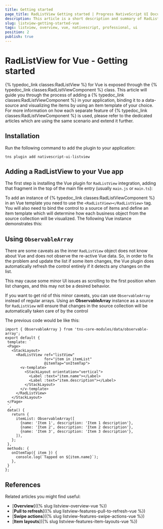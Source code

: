 ```yaml
---
title: Getting started
page_title: RadListView Getting started | Progress NativeScript UI Documentation
description: This article is a short description and summary of RadListView's features and their usage with Vue
slug: listview-getting-started-vue
tags: listview, overview, vue, nativescript, professional, ui
position: 2
publish: true
---
```


# RadListView for Vue - Getting started
{% typedoc_link classes:RadListView %} for Vue is exposed through the {% typedoc_link classes:RadListViewComponent %} class. This article will guide you through the process of adding a {% typedoc_link classes:RadListViewComponent %} in your application, binding it to a data-source and visualizing the items by using an item template of your choice. For more information on how each separate feature of {% typedoc_link classes:RadListViewComponent %} is used, please refer to the dedicated articles which are using the same scenario and extend it further.

## Installation
Run the following command to add the plugin to your application:

```
tns plugin add nativescript-ui-listview
```

## Adding a RadListView to your Vue app
The first step is installing the Vue plugin for `RadListView` integration, adding that fragment in the top of the main file entry (usually `main.js` or `main.ts`):

<snippet id='listview-vue-import'/>

To add an instance of {% typedoc_link classes:RadListViewComponent %} in an Vue template you need to use the `<RadListView></RadListView>` tag. You will also need to bind the control to a source of items and define an item template which will determine how each business object from the source collection will be visualized. The following Vue instance demonstrates this:

<snippet id='listview-getting-started-vue'/>

## Using `ObservableArray`

 There are some caveats as the inner `RadListView` object does not know about Vue and does not observe the re-active Vue data. So, in order to fix the problem and update the list if some item changes, the Vue plugin does automatically refresh the control entirely if it detects any changes on the list.

 This may cause some minor UI issues as scrolling to the first position when list changes, and this may not be a desired behavior.

 If you want to get rid of this minor caveats, you can use `ObservableArray` instead of regular arrays. Using an **ObservableArray** instance as a source for `RadListView` will ensure that changes in the source collection will be automatically taken care of by the control

 The previous code would be like this:

 ```
import { ObservableArray } from 'tns-core-modules/data/observable-array';
 export default {
  template: `
  <Page>
    <StackLayout>
      <RadListView ref="listView"
                   for="item in itemList"
                   @itemTap="onItemTap">
        <v-template>
          <StackLayout orientation="vertical">
            <Label :text="item.name"></Label>
            <Label :text="item.description"></Label>
          </StackLayout>
        </v-template>
      </RadListView>
    </StackLayout>
  </Page>
  `,
  data() {
    return {
      itemList: ObservableArray([
        {name: 'Item 1', description: 'Item 1 description'},
        {name: 'Item 2', description: 'Item 2 description'},
        {name: 'Item 3', description: 'Item 3 description'},
      ]),
    };
  },
  methods: {
    onItemTap({ item }) {
      console.log(`Tapped on ${item.name}`);
    },
  }
};
```

## References

Related articles you might find useful:

* [**Overview**]({% slug listview-overview-vue %})
* [**Pull to refresh**]({% slug listview-features-pull-to-refresh-vue %})
* [**Swipe actions**]({% slug listview-features-swipe-actions-vue %})
* [**Item layouts**]({% slug listview-features-item-layouts-vue %})
